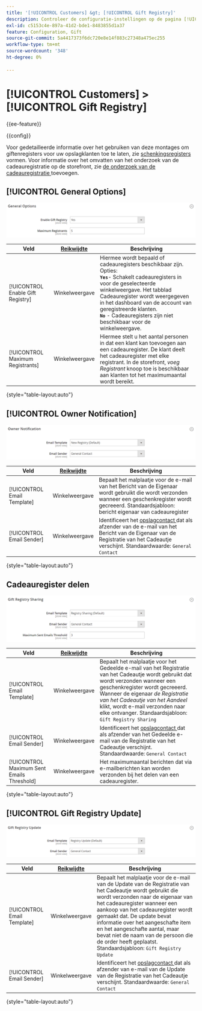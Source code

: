 ```yaml
---
title: '[!UICONTROL Customers] &gt; [!UICONTROL Gift Registry]'
description: Controleer de configuratie-instellingen op de pagina [!UICONTROL Customers] &gt; [!UICONTROL Gift Registry] van Commerce Admin.
exl-id: c5153c4e-897a-41d2-bde1-8483855d1a37
feature: Configuration, Gift
source-git-commit: 5a4417373f6dc720e8e14f883c27348a475ec255
workflow-type: tm+mt
source-wordcount: '348'
ht-degree: 0%

---
```


# [!UICONTROL Customers] > [!UICONTROL Gift Registry]

{{ee-feature}}

{{config}}

Voor gedetailleerde informatie over het gebruiken van deze montages om giftenregisters voor uw opslagklanten toe te laten, zie [ schenkingsregisters ](../../merchandising-promotions/gift-registry-configure.md) vormen. Voor informatie over het omvatten van het onderzoek van de cadeauregistratie op de storefront, zie [ de onderzoek van de cadeauregistratie ](../../merchandising-promotions/gift-registry-search.md) toevoegen.

## [!UICONTROL General Options]

![ Algemene Opties ](./assets/gift-registry-general-options.png)<!-- zoom -->

<!-- [General Options](https://experienceleague.adobe.com/nl/docs/commerce-admin/marketing/merchandising/gift-registry/gift-registry-configure) -->

| Veld | [ Reikwijdte ](../../getting-started/websites-stores-views.md#scope-settings) | Beschrijving |
|--- |--- |--- |
| [!UICONTROL Enable Gift Registry] | Winkelweergave | Hiermee wordt bepaald of cadeauregisters beschikbaar zijn. Opties: <br/>**`Yes`**- Schakelt cadeauregisters in voor de geselecteerde winkelweergave. Het tabblad Cadeauregister wordt weergegeven in het dashboard van de account van geregistreerde klanten.<br/>**`No`** - Cadeauregisters zijn niet beschikbaar voor de winkelweergave. |
| [!UICONTROL Maximum Registrants] | Winkelweergave | Hiermee stelt u het aantal personen in dat een klant kan toevoegen aan een cadeauregister. De klant deelt het cadeauregister met elke registrant. In de storefront, _voeg Registrant_ knoop toe is beschikbaar aan klanten tot het maximumaantal wordt bereikt. |

{style="table-layout:auto"}

## [!UICONTROL Owner Notification]

![ Bericht van de Eigenaar ](./assets/gift-registry-owner-notification.png)<!-- zoom -->

<!-- [Owner Notification](https://experienceleague.adobe.com/nl/docs/commerce-admin/marketing/merchandising/gift-registry/gift-registry-configure) -->

| Veld | [ Reikwijdte ](../../getting-started/websites-stores-views.md#scope-settings) | Beschrijving |
|--- |--- |--- |
| [!UICONTROL Email Template] | Winkelweergave | Bepaalt het malplaatje voor de e-mail van het Bericht van de Eigenaar wordt gebruikt die wordt verzonden wanneer een geschenkregister wordt gecreeerd. Standaardsjabloon: bericht eigenaar van cadeauregister |
| [!UICONTROL Email Sender] | Winkelweergave | Identificeert het [ opslagcontact ](../../getting-started/store-details.md#store-email-addresses) dat als afzender van de e-mail van het Bericht van de Eigenaar van de Registratie van het Cadeautje verschijnt. Standaardwaarde: `General Contact` |

{style="table-layout:auto"}

## Cadeauregister delen

![ het Delen van het Registratie van het Cadeautje ](./assets/gift-registry-gift-registry-sharing.png)<!-- zoom -->

<!-- Gift Registry Sharing](https://experienceleague.adobe.com/nl/docs/commerce-admin/marketing/merchandising/gift-registry/gift-registry-configure) -->

| Veld | [ Reikwijdte ](../../getting-started/websites-stores-views.md#scope-settings) | Beschrijving |
|--- |--- |--- |
| [!UICONTROL Email Template] | Winkelweergave | Bepaalt het malplaatje voor het Gedeelde e-mail van het Registratie van het Cadeautje wordt gebruikt dat wordt verzonden wanneer een geschenkregister wordt gecreeerd. Wanneer de eigenaar _de Registratie van het Cadeautje van het Aandeel_ klikt, wordt e-mail verzonden naar elke ontvanger. Standaardsjabloon: `Gift Registry Sharing` |
| [!UICONTROL Email Sender] | Winkelweergave | Identificeert het [ opslagcontact ](../../getting-started/store-details.md#store-email-addresses) dat als afzender van het Gedeelde e-mail van de Registratie van het Cadeautje verschijnt. Standaardwaarde: `General Contact` |
| [!UICONTROL Maximum Sent Emails Threshold] | Winkelweergave | Het maximumaantal berichten dat via e-mailberichten kan worden verzonden bij het delen van een cadeauregister. |

{style="table-layout:auto"}

## [!UICONTROL Gift Registry Update]

![ Update van de Registratie van het Cadeautje ](./assets/gift-registry-gift-registry-update.png)<!-- zoom -->

<!-- [Gift Registry Update](https://experienceleague.adobe.com/nl/docs/commerce-admin/marketing/merchandising/gift-registry/gift-registry-configure) -->

| Veld | [ Reikwijdte ](../../getting-started/websites-stores-views.md#scope-settings) | Beschrijving |
|--- |--- |--- |
| [!UICONTROL Email Template] | Winkelweergave | Bepaalt het malplaatje voor de e-mail van de Update van de Registratie van het Cadeautje wordt gebruikt die wordt verzonden naar de eigenaar van het cadeauregister wanneer een aankoop van het cadeauregister wordt gemaakt dat. De update bevat informatie over het aangeschafte item en het aangeschafte aantal, maar bevat niet de naam van de persoon die de order heeft geplaatst. Standaardsjabloon: `Gift Registry Update` |
| [!UICONTROL Email Sender] | Winkelweergave | Identificeert het [ opslagcontact ](../../getting-started/store-details.md#store-email-addresses) dat als afzender van e-mail van de Update van de Registratie van het Cadeautje verschijnt. Standaardwaarde: `General Contact` |

{style="table-layout:auto"}
